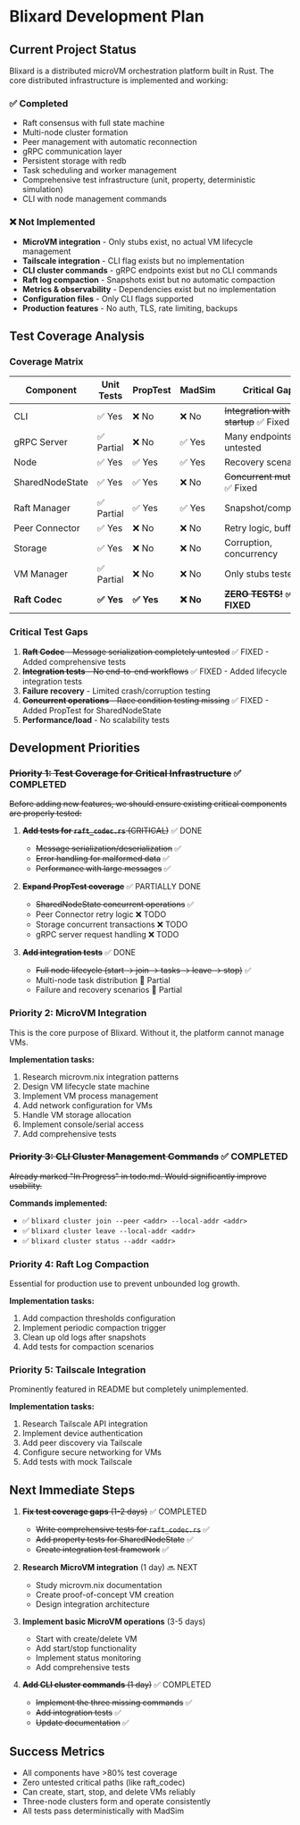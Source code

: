 # Blixard Development Plan

## Current Project Status

Blixard is a distributed microVM orchestration platform built in Rust. The core distributed infrastructure is implemented and working:

### ✅ Completed
- Raft consensus with full state machine
- Multi-node cluster formation 
- Peer management with automatic reconnection
- gRPC communication layer
- Persistent storage with redb
- Task scheduling and worker management
- Comprehensive test infrastructure (unit, property, deterministic simulation)
- CLI with node management commands

### ❌ Not Implemented
- **MicroVM integration** - Only stubs exist, no actual VM lifecycle management
- **Tailscale integration** - CLI flag exists but no implementation
- **CLI cluster commands** - gRPC endpoints exist but no CLI commands
- **Raft log compaction** - Snapshots exist but no automatic compaction
- **Metrics & observability** - Dependencies exist but no implementation
- **Configuration files** - Only CLI flags supported
- **Production features** - No auth, TLS, rate limiting, backups

## Test Coverage Analysis

### Coverage Matrix

| Component | Unit Tests | PropTest | MadSim | Critical Gaps |
|-----------|------------|----------|---------|---------------|
| CLI | ✅ Yes | ❌ No | ❌ No | ~~Integration with node startup~~ ✅ Fixed |
| gRPC Server | ✅ Partial | ❌ No | ✅ Yes | Many endpoints untested |
| Node | ✅ Yes | ✅ Yes | ✅ Yes | Recovery scenarios |
| SharedNodeState | ✅ Yes | ✅ Yes | ❌ No | ~~Concurrent mutations~~ ✅ Fixed |
| Raft Manager | ✅ Partial | ✅ Yes | ✅ Yes | Snapshot/compaction |
| Peer Connector | ✅ Yes | ❌ No | ❌ No | Retry logic, buffering |
| Storage | ✅ Yes | ❌ No | ❌ No | Corruption, concurrency |
| VM Manager | ✅ Partial | ❌ No | ❌ No | Only stubs tested |
| **Raft Codec** | **✅ Yes** | **✅ Yes** | **❌ No** | ~~**ZERO TESTS!**~~ **✅ FIXED** |

### Critical Test Gaps
1. ~~**Raft Codec** - Message serialization completely untested~~ ✅ FIXED - Added comprehensive tests
2. ~~**Integration tests** - No end-to-end workflows~~ ✅ FIXED - Added lifecycle integration tests
3. **Failure recovery** - Limited crash/corruption testing
4. ~~**Concurrent operations** - Race condition testing missing~~ ✅ FIXED - Added PropTest for SharedNodeState
5. **Performance/load** - No scalability tests

## Development Priorities

### ~~Priority 1: Test Coverage for Critical Infrastructure~~ ✅ COMPLETED
~~Before adding new features, we should ensure existing critical components are properly tested:~~

1. ~~**Add tests for `raft_codec.rs`** (CRITICAL)~~ ✅ DONE
   - ~~Message serialization/deserialization~~ ✅
   - ~~Error handling for malformed data~~ ✅
   - ~~Performance with large messages~~ ✅

2. ~~**Expand PropTest coverage**~~ ✅ PARTIALLY DONE
   - ~~SharedNodeState concurrent operations~~ ✅
   - Peer Connector retry logic ❌ TODO
   - Storage concurrent transactions ❌ TODO
   - gRPC server request handling ❌ TODO

3. ~~**Add integration tests**~~ ✅ DONE
   - ~~Full node lifecycle (start → join → tasks → leave → stop)~~ ✅
   - Multi-node task distribution 🔧 Partial
   - Failure and recovery scenarios 🔧 Partial

### Priority 2: MicroVM Integration
This is the core purpose of Blixard. Without it, the platform cannot manage VMs.

**Implementation tasks:**
1. Research microvm.nix integration patterns
2. Design VM lifecycle state machine
3. Implement VM process management
4. Add network configuration for VMs
5. Handle VM storage allocation
6. Implement console/serial access
7. Add comprehensive tests

### ~~Priority 3: CLI Cluster Management Commands~~ ✅ COMPLETED
~~Already marked "In Progress" in todo.md. Would significantly improve usability.~~

**Commands implemented:**
- ✅ `blixard cluster join --peer <addr> --local-addr <addr>`
- ✅ `blixard cluster leave --local-addr <addr>`
- ✅ `blixard cluster status --addr <addr>`

### Priority 4: Raft Log Compaction
Essential for production use to prevent unbounded log growth.

**Implementation tasks:**
1. Add compaction thresholds configuration
2. Implement periodic compaction trigger
3. Clean up old logs after snapshots
4. Add tests for compaction scenarios

### Priority 5: Tailscale Integration
Prominently featured in README but completely unimplemented.

**Implementation tasks:**
1. Research Tailscale API integration
2. Implement device authentication
3. Add peer discovery via Tailscale
4. Configure secure networking for VMs
5. Add tests with mock Tailscale

## Next Immediate Steps

1. ~~**Fix test coverage gaps** (1-2 days)~~ ✅ COMPLETED
   - ~~Write comprehensive tests for `raft_codec.rs`~~ ✅
   - ~~Add property tests for SharedNodeState~~ ✅
   - ~~Create integration test framework~~ ✅

2. **Research MicroVM integration** (1 day) 🔜 NEXT
   - Study microvm.nix documentation
   - Create proof-of-concept VM creation
   - Design integration architecture

3. **Implement basic MicroVM operations** (3-5 days)
   - Start with create/delete VM
   - Add start/stop functionality
   - Implement status monitoring
   - Add comprehensive tests

4. ~~**Add CLI cluster commands** (1 day)~~ ✅ COMPLETED
   - ~~Implement the three missing commands~~ ✅
   - ~~Add integration tests~~ ✅
   - ~~Update documentation~~ ✅

## Success Metrics

- All components have >80% test coverage
- Zero untested critical paths (like raft_codec)
- Can create, start, stop, and delete VMs reliably
- Three-node clusters form and operate consistently
- All tests pass deterministically with MadSim
